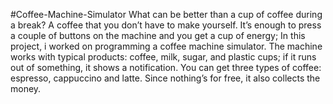 #Coffee-Machine-Simulator
What can be better than a cup of coffee during a break? 
A coffee that you don’t have to make yourself. 
It’s enough to press a couple of buttons on the machine and you get a cup of energy;
In this project, i worked  on programming a coffee machine simulator.
The machine works with typical products: coffee, milk, sugar, and plastic cups; 
if it runs out of something, it shows a notification. 
You can get three types of coffee: espresso, cappuccino and latte. 
Since nothing’s for free, it also collects the money.
